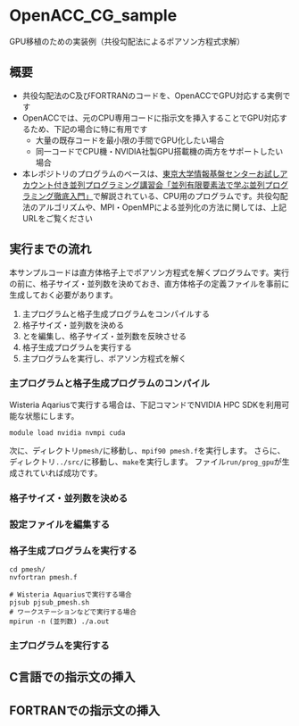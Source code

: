 # OpenACC_CG_sample
GPU移植のための実装例（共役勾配法によるポアソン方程式求解）

## 概要
* 共役勾配法のC及びFORTRANのコードを、OpenACCでGPU対応する実例です
* OpenACCでは、元のCPU専用コードに指示文を挿入することでGPU対応するため、下記の場合に特に有用です
  * 大量の既存コードを最小限の手間でGPU化したい場合
  * 同一コードでCPU機・NVIDIA社製GPU搭載機の両方をサポートしたい場合
* 本レポジトリのプログラムのベースは、[東京大学情報基盤センターお試しアカウント付き並列プログラミング講習会「並列有限要素法で学ぶ並列プログラミング徹底入門」](http://nkl.cc.u-tokyo.ac.jp/FEMall/)で解説されている、CPU用のプログラムです。共役勾配法のアルゴリズムや、MPI・OpenMPによる並列化の方法に関しては、上記URLをご覧ください

## 実行までの流れ

本サンプルコードは直方体格子上でポアソン方程式を解くプログラムです。実行の前に、格子サイズ・並列数を決めておき、直方体格子の定義ファイルを事前に生成しておく必要があります。
1. 主プログラムと格子生成プログラムをコンパイルする
1. 格子サイズ・並列数を決める
1. とを編集し、格子サイズ・並列数を反映させる
1. 格子生成プログラムを実行する
1. 主プログラムを実行し、ポアソン方程式を解く

### 主プログラムと格子生成プログラムのコンパイル
Wisteria Aqariusで実行する場合は、下記コマンドでNVIDIA HPC SDKを利用可能な状態にします。
```
module load nvidia nvmpi cuda
```
次に、ディレクトリ`pmesh/`に移動し、`mpif90 pmesh.f`を実行します。
さらに、ディレクトリ`../src/`に移動し、`make`を実行します。
ファイル`run/prog_gpu`が生成されていれば成功です。

### 格子サイズ・並列数を決める
### 設定ファイルを編集する
### 格子生成プログラムを実行する
```
cd pmesh/
nvfortran pmesh.f

# Wisteria Aquariusで実行する場合
pjsub pjsub_pmesh.sh
# ワークステーションなどで実行する場合
mpirun -n (並列数) ./a.out
```
### 主プログラムを実行する

## C言語での指示文の挿入

## FORTRANでの指示文の挿入
